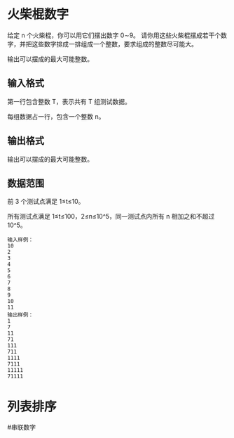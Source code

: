 # 火柴棍数字
给定 n 个火柴棍，你可以用它们摆出数字 0∼9。
请你用这些火柴棍摆成若干个数字，并把这些数字排成一排组成一个整数，要求组成的整数尽可能大。

输出可以摆成的最大可能整数。

## 输入格式
第一行包含整数 T，表示共有 T 组测试数据。

每组数据占一行，包含一个整数 n。

## 输出格式
输出可以摆成的最大可能整数。

## 数据范围
前 3 个测试点满足 1≤t≤10。

所有测试点满足 1≤t≤100，2≤n≤10^5，同一测试点内所有 n 相加之和不超过 10^5。
```
输入样例：
10
2
3
4
5
6
7
8
9
10
11
输出样例：
1
7
11
71
111
711
1111
7111
11111
71111
```

# 列表排序


#串联数字

